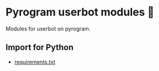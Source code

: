 # Pyrogram userbot modules 👀
Modules for userbot on pyrogram.

## Import for Python
- [requirements.txt](https://github.com/zhevonez/pyrogrammodules/blob/main/requirements.txt)
